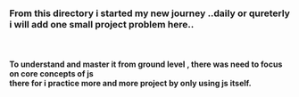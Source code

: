 <h3>From this directory i started my new journey ..daily or qureterly i will add one small project problem here.. </h3> <br>
<h4>To understand and master it  from ground level , there was need to focus on core concepts of js <br>
there for i practice more and more project by only using js itself.</h4>
